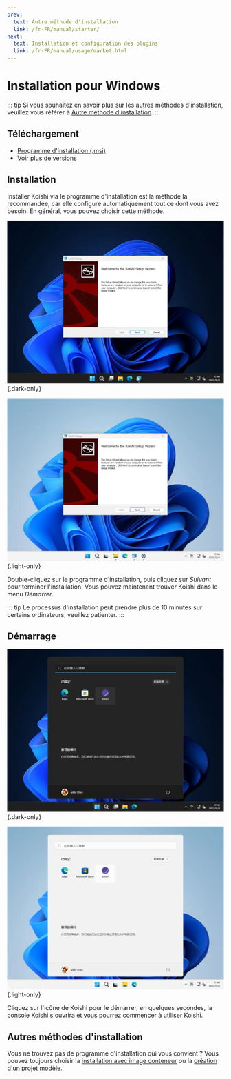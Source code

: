 ```yaml
---
prev:
  text: Autre méthode d'installation
  link: /fr-FR/manual/starter/
next:
  text: Installation et configuration des plugins
  link: /fr-FR/manual/usage/market.html
---
```


# Installation pour Windows

::: tip
Si vous souhaitez en savoir plus sur les autres méthodes d'installation, veuillez vous référer à [Autre méthode d'installation](./index.md).
:::

## Téléchargement

- [Programme d'installation (.msi)](https://k.ilharp.cc/win.msi)
- [Voir plus de versions](https://github.com/koishijs/koishi-desktop/releases)

## Installation

Installer Koishi via le programme d'installation est la méthode la recommandée, car elle configure automatiquement tout ce dont vous avez besoin. En général, vous pouvez choisir cette méthode.

![msi-installer](/manual/windows/msi-installer-dark.webp) {.dark-only}

![msi-installer](/manual/windows/msi-installer-light.webp) {.light-only}

Double-cliquez sur le programme d'installation, puis cliquez sur *Suivant* pour terminer l'installation. Vous pouvez maintenant trouver Koishi dans le menu *Démarrer*.

::: tip
Le processus d'installation peut prendre plus de 10 minutes sur certains ordinateurs, veuillez patienter.
:::

## Démarrage

![start-menu](/manual/windows/start-menu-dark.webp) {.dark-only}

![start-menu](/manual/windows/start-menu-light.webp) {.light-only}

Cliquez sur l'icône de Koishi pour le démarrer, en quelques secondes, la console Koishi s'ouvrira et vous pourrez commencer à utiliser Koishi.

## Autres méthodes d'installation

Vous ne trouvez pas de programme d'installation qui vous convient ? Vous pouvez toujours choisir la [installation avec image conteneur](./docker.md) ou la [création d'un projet modèle](./boilerplate.md).
